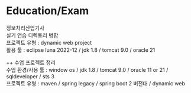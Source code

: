 # Education/Exam

정보처리산업기사 <br>
실기 연습 디렉토리 병합<br>
프로젝트 유형 : dynamic web project <br>
활용 툴 : eclipse luna 2022-12 / jdk 1.8 / tomcat 9.0 / oracle 21 <br>

++ 수업 프로젝트 정리 <br>
수업 환경/사용 툴 : window os / jdk 1.8 / tomcat 9.0 / oracle 11 or 21 / sqldeveloper / sts 3 <br>
프로젝트 유형 : maven / spring legacy / spring boot 2 버전대 /  dynamic web

